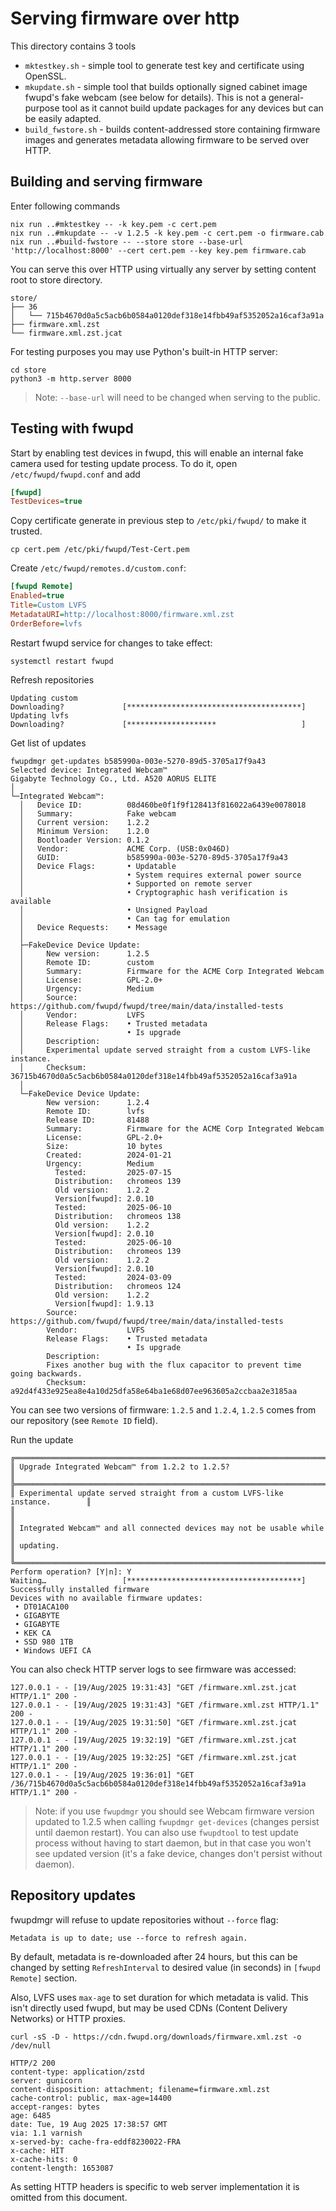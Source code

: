 # Serving firmware over http

This directory contains 3 tools

- `mktestkey.sh` - simple tool to generate test key and certificate using
  OpenSSL.
- `mkupdate.sh` - simple tool that builds optionally signed cabinet image fwupd's
  fake webcam (see below for details). This is not a general-purpose tool as it
  cannot build update packages for any devices but can be easily adapted.
- `build_fwstore.sh` - builds content-addressed store containing firmware images
  and generates metadata allowing firmware to be served over HTTP.

## Building and serving firmware

Enter following commands

```shell
nix run ..#mktestkey -- -k key.pem -c cert.pem
nix run ..#mkupdate -- -v 1.2.5 -k key.pem -c cert.pem -o firmware.cab
nix run ..#build-fwstore -- --store store --base-url 'http://localhost:8000' --cert cert.pem --key key.pem firmware.cab
```

You can serve this over HTTP using virtually any server by setting content root
to store directory.

```shell
store/
├── 36
│   └── 715b4670d0a5c5acb6b0584a0120def318e14fbb49af5352052a16caf3a91a
├── firmware.xml.zst
└── firmware.xml.zst.jcat
```

For testing purposes you may use Python's built-in HTTP server:

```shell
cd store
python3 -m http.server 8000
```

> Note: `--base-url` will need to be changed when serving to the public.

## Testing with fwupd

Start by enabling test devices in fwupd, this will enable an internal fake
camera used for testing update process. To do it, open `/etc/fwupd/fwupd.conf`
and add

```ini
[fwupd]
TestDevices=true
```

Copy certificate generate in previous step to `/etc/pki/fwupd/` to make it
trusted.

```shell
cp cert.pem /etc/pki/fwupd/Test-Cert.pem
```

Create `/etc/fwupd/remotes.d/custom.conf`:

```ini
[fwupd Remote]
Enabled=true
Title=Custom LVFS
MetadataURI=http://localhost:8000/firmware.xml.zst
OrderBefore=lvfs
```

Restart fwupd service for changes to take effect:

```shell
systemctl restart fwupd
```

Refresh repositories

```shell
Updating custom
Downloading?             [***************************************]
Updating lvfs
Downloading?             [********************                   ]
```

Get list of updates

```shell
fwupdmgr get-updates b585990a-003e-5270-89d5-3705a17f9a43
Selected device: Integrated Webcam™
Gigabyte Technology Co., Ltd. A520 AORUS ELITE
│
└─Integrated Webcam™:
  │   Device ID:          08d460be0f1f9f128413f816022a6439e0078018
  │   Summary:            Fake webcam
  │   Current version:    1.2.2
  │   Minimum Version:    1.2.0
  │   Bootloader Version: 0.1.2
  │   Vendor:             ACME Corp. (USB:0x046D)
  │   GUID:               b585990a-003e-5270-89d5-3705a17f9a43
  │   Device Flags:       • Updatable
  │                       • System requires external power source
  │                       • Supported on remote server
  │                       • Cryptographic hash verification is available
  │                       • Unsigned Payload
  │                       • Can tag for emulation
  │   Device Requests:    • Message
  │ 
  ├─FakeDevice Device Update:
  │     New version:      1.2.5
  │     Remote ID:        custom
  │     Summary:          Firmware for the ACME Corp Integrated Webcam
  │     License:          GPL-2.0+
  │     Urgency:          Medium
  │     Source:           https://github.com/fwupd/fwupd/tree/main/data/installed-tests
  │     Vendor:           LVFS
  │     Release Flags:    • Trusted metadata
  │                       • Is upgrade
  │     Description:      
  │     Experimental update served straight from a custom LVFS-like instance.
  │     Checksum:         36715b4670d0a5c5acb6b0584a0120def318e14fbb49af5352052a16caf3a91a
  │   
  └─FakeDevice Device Update:
        New version:      1.2.4
        Remote ID:        lvfs
        Release ID:       81488
        Summary:          Firmware for the ACME Corp Integrated Webcam
        License:          GPL-2.0+
        Size:             10 bytes
        Created:          2024-01-21
        Urgency:          Medium
          Tested:         2025-07-15
          Distribution:   chromeos 139
          Old version:    1.2.2
          Version[fwupd]: 2.0.10
          Tested:         2025-06-10
          Distribution:   chromeos 138
          Old version:    1.2.2
          Version[fwupd]: 2.0.10
          Tested:         2025-06-10
          Distribution:   chromeos 139
          Old version:    1.2.2
          Version[fwupd]: 2.0.10
          Tested:         2024-03-09
          Distribution:   chromeos 124
          Old version:    1.2.2
          Version[fwupd]: 1.9.13
        Source:           https://github.com/fwupd/fwupd/tree/main/data/installed-tests
        Vendor:           LVFS
        Release Flags:    • Trusted metadata
                          • Is upgrade
        Description:      
        Fixes another bug with the flux capacitor to prevent time going backwards.
        Checksum:         a92d4f433e925ea8e4a10d25dfa58e64ba1e68d07ee963605a2ccbaa2e3185aa
```

You can see two versions of firmware: `1.2.5` and `1.2.4`, `1.2.5` comes from
our repository (see `Remote ID` field).

Run the update

```shell
╔══════════════════════════════════════════════════════════════════════════════╗
║ Upgrade Integrated Webcam™ from 1.2.2 to 1.2.5?                              ║
╠══════════════════════════════════════════════════════════════════════════════╣
║ Experimental update served straight from a custom LVFS-like instance.        ║
║                                                                              ║
║ Integrated Webcam™ and all connected devices may not be usable while         ║
║ updating.                                                                    ║
╚══════════════════════════════════════════════════════════════════════════════╝
Perform operation? [Y|n]: Y
Waiting…                 [***************************************]
Successfully installed firmware
Devices with no available firmware updates:
 • DT01ACA100
 • GIGABYTE
 • GIGABYTE
 • KEK CA
 • SSD 980 1TB
 • Windows UEFI CA
```

You can also check HTTP server logs to see firmware was accessed:

```ignore
127.0.0.1 - - [19/Aug/2025 19:31:43] "GET /firmware.xml.zst.jcat HTTP/1.1" 200 -
127.0.0.1 - - [19/Aug/2025 19:31:43] "GET /firmware.xml.zst HTTP/1.1" 200 -
127.0.0.1 - - [19/Aug/2025 19:31:50] "GET /firmware.xml.zst.jcat HTTP/1.1" 200 -
127.0.0.1 - - [19/Aug/2025 19:32:19] "GET /firmware.xml.zst.jcat HTTP/1.1" 200 -
127.0.0.1 - - [19/Aug/2025 19:32:25] "GET /firmware.xml.zst.jcat HTTP/1.1" 200 -
127.0.0.1 - - [19/Aug/2025 19:36:01] "GET /36/715b4670d0a5c5acb6b0584a0120def318e14fbb49af5352052a16caf3a91a HTTP/1.1" 200 -
```

> Note: if you use `fwupdmgr` you should see Webcam firmware version updated to
> 1.2.5 when calling `fwupdmgr get-devices` (changes persist until daemon
> restart). You can also use `fwupdtool` to test update process without having
> to start daemon, but in that case you won't see updated version (it's a fake
> device, changes don't persist without daemon).

## Repository updates

fwupdmgr will refuse to update repositories without `--force` flag:

```ignore
Metadata is up to date; use --force to refresh again.
```

By default, metadata is re-downloaded after 24 hours, but this can be changed
by setting `RefreshInterval` to desired value (in seconds) in `[fwupd Remote]`
section.

Also, LVFS uses `max-age` to set duration for which metadata is valid. This
isn't directly used fwupd, but may be used CDNs (Content Delivery Networks) or
HTTP proxies.

```shell
curl -sS -D - https://cdn.fwupd.org/downloads/firmware.xml.zst -o /dev/null

HTTP/2 200 
content-type: application/zstd
server: gunicorn
content-disposition: attachment; filename=firmware.xml.zst
cache-control: public, max-age=14400
accept-ranges: bytes
age: 6485
date: Tue, 19 Aug 2025 17:38:57 GMT
via: 1.1 varnish
x-served-by: cache-fra-eddf8230022-FRA
x-cache: HIT
x-cache-hits: 0
content-length: 1653087
```

As setting HTTP headers is specific to web server implementation it is omitted
from this document.
